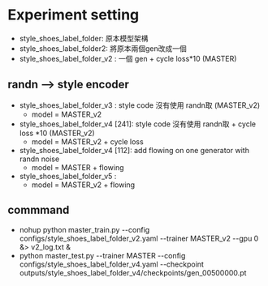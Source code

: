 # Experiment setting

* style_shoes_label_folder: 原本模型架構
* style_shoes_label_folder2: 將原本兩個gen改成一個
* style_shoes_label_folder_v2 : 一個 gen + cycle  loss*10 (MASTER)

## randn --> style encoder

* style_shoes_label_folder_v3 : style code 沒有使用 randn取 (MASTER_v2)
  * model = MASTER_v2
* style_shoes_label_folder_v4 [241]: style code 沒有使用 randn取 + cycle loss *10 (MASTER_v2)
  * model = MASTER_v2 + cycle  loss 
* style_shoes_label_folder_v4 [112]: add flowing on one generator with randn noise
  * model = MASTER + flowing
* style_shoes_label_folder_v5 : 
  * model = MASTER_v2 + flowing
## commmand 

- nohup python master_train.py --config configs/style_shoes_label_folder_v2.yaml --trainer MASTER_v2 --gpu 0 &> v2_log.txt &
- python master_test.py --trainer MASTER --config configs/style_shoes_label_folder_v4.yaml --checkpoint outputs/style_shoes_label_folder_v4/checkpoints/gen_00500000.pt